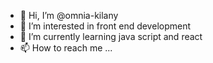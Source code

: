 - 👋 Hi, I’m @omnia-kilany
- 👀 I’m interested in front end development 
- 🌱 I’m currently learning java script and react
- 📫 How to reach me ...

<!---
omnia-kilany/omnia-kilany is a ✨ special ✨ repository because its `README.md` (this file) appears on your GitHub profile.
You can click the Preview link to take a look at your changes.
--->
